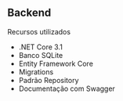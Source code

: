 ## Backend

Recursos utilizados
* .NET Core 3.1
* Banco SQLite
* Entity Framework Core
* Migrations
* Padrão Repository
* Documentação com Swagger 

</hr>
